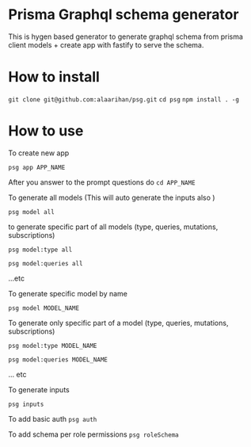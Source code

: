 # Prisma Graphql schema generator

This is hygen based generator to generate graphql schema from prisma client models + create app with fastify to serve the schema.

# How to install
`git clone git@github.com:alaarihan/psg.git`
`cd psg`
`npm install . -g`

# How to use
To create new app

`psg app APP_NAME`

After you answer to the prompt questions do `cd APP_NAME`


To generate all models (This will auto generate the inputs also )

`psg model all`


to generate specific part of all models (type, queries, mutations, subscriptions)

`psg model:type all`

`psg model:queries all`

...etc


To generate specific model by name

`psg model MODEL_NAME`


To generate only specific part of a model (type, queries, mutations, subscriptions)

`psg model:type MODEL_NAME`

`psg model:queries MODEL_NAME`

... etc


To generate inputs

`psg inputs`


To add basic auth
`psg auth`


To add schema per role permissions
`psg roleSchema`